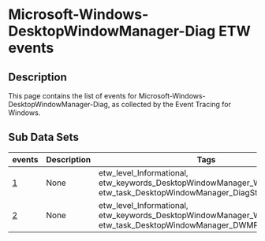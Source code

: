 # Microsoft-Windows-DesktopWindowManager-Diag ETW events

## Description
This page contains the list of events for Microsoft-Windows-DesktopWindowManager-Diag, as collected by the Event Tracing for Windows.

## Sub Data Sets
|events|Description|Tags|
|---|---|---|
|[1](events/event-1.md)|None|etw_level_Informational, etw_keywords_DesktopWindowManager_WDI, etw_task_DesktopWindowManager_DiagStats|
|[2](events/event-2.md)|None|etw_level_Informational, etw_keywords_DesktopWindowManager_WDI, etw_task_DesktopWindowManager_DWMResponsiveness|

